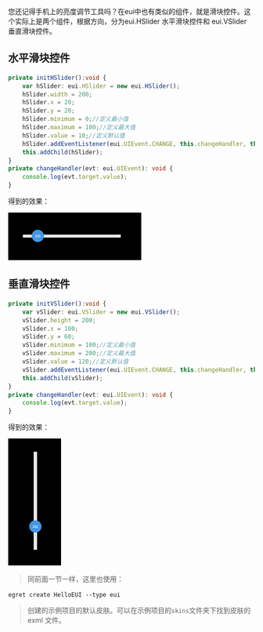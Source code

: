 您还记得手机上的亮度调节工具吗？在eui中也有类似的组件，就是滑块控件。这个实际上是两个组件，根据方向，分为eui.HSlider 水平滑块控件和 eui.VSlider 垂直滑块控件。

## 水平滑块控件
``` TypeScript
private initHSlider():void {
    var hSlider: eui.HSlider = new eui.HSlider();
    hSlider.width = 200;
    hSlider.x = 20;
    hSlider.y = 20;
    hSlider.minimum = 0;//定义最小值
    hSlider.maximum = 100;//定义最大值
    hSlider.value = 10;//定义默认值
    hSlider.addEventListener(eui.UIEvent.CHANGE, this.changeHandler, this);
    this.addChild(hSlider);
}
private changeHandler(evt: eui.UIEvent): void {
    console.log(evt.target.value);
}
```
得到的效果：

![](56015a0c6ebed.png)

## 垂直滑块控件
``` TypeScript
private initVSlider():void {
    var vSlider: eui.VSlider = new eui.VSlider();
    vSlider.height = 200;
    vSlider.x = 100;
    vSlider.y = 60;
    vSlider.minimum = 100;//定义最小值
    vSlider.maximum = 200;//定义最大值
    vSlider.value = 120;//定义默认值
    vSlider.addEventListener(eui.UIEvent.CHANGE, this.changeHandler, this);
    this.addChild(vSlider);
}
private changeHandler(evt: eui.UIEvent): void {
    console.log(evt.target.value);
}
```
得到的效果：

![](56015a1432390.png)



> 同前面一节一样，这里也使用：
```
egret create HelloEUI --type eui
```
> 创建的示例项目的默认皮肤。可以在示例项目的`skins`文件夹下找到皮肤的 exml 文件。